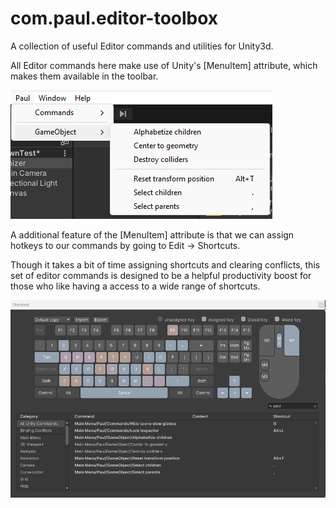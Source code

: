 # com.paul.editor-toolbox

A collection of useful Editor commands and utilities for Unity3d.

All Editor commands here make use of Unity's [MenuItem] attribute, which makes them available in the toolbar. 

![plot](./Documentation/Image/Menu.png)

A additional feature of the [MenuItem] attribute is that we can assign hotkeys to our commands by going to Edit -> Shortcuts. 

Though it takes a bit of time assigning shortcuts and clearing conflicts, this set of editor commands is designed to be a helpful productivity boost for those who like having a access to a wide range of shortcuts.

![plot](./Documentation/Image/Shortcuts.png)